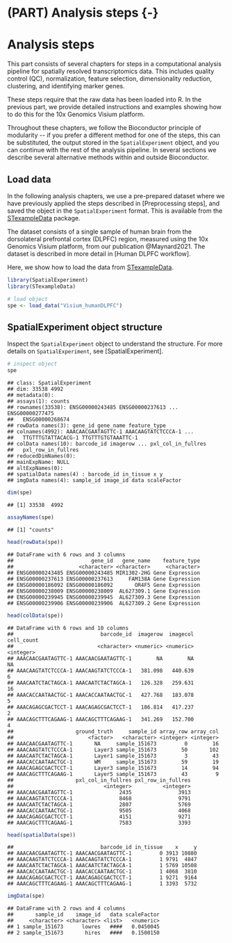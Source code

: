 # (PART) Analysis steps {-}

# Analysis steps

This part consists of several chapters for steps in a computational analysis pipeline for spatially resolved transcriptomics data. This includes quality control (QC), normalization, feature selection, dimensionality reduction, clustering, and identifying marker genes.

These steps require that the raw data has been loaded into R. In the previous part, we provide detailed instructions and examples showing how to do this for the 10x Genomics Visium platform.

Throughout these chapters, we follow the Bioconductor principle of modularity -- if you prefer a different method for one of the steps, this can be substituted, the output stored in the `SpatialExperiment` object, and you can continue with the rest of the analysis pipeline. In several sections we describe several alternative methods within and outside Bioconductor.



## Load data

In the following analysis chapters, we use a pre-prepared dataset where we have previously applied the steps described in [Preprocessing steps], and saved the object in the `SpatialExperiment` format. This is available from the [STexampleData](https://github.com/lmweber/STexampleData) package.

The dataset consists of a single sample of human brain from the dorsolateral prefrontal cortex (DLPFC) region, measured using the 10x Genomics Visium platform, from our publication @Maynard2021. The dataset is described in more detail in [Human DLPFC workflow].

Here, we show how to load the data from [STexampleData](https://github.com/lmweber/STexampleData).


```r
library(SpatialExperiment)
library(STexampleData)

# load object
spe <- load_data("Visium_humanDLPFC")
```



## SpatialExperiment object structure

Inspect the `SpatialExperiment` object to understand the structure. For more details on `SpatialExperiment`, see [SpatialExperiment].


```r
# inspect object
spe
```

```
## class: SpatialExperiment 
## dim: 33538 4992 
## metadata(0):
## assays(1): counts
## rownames(33538): ENSG00000243485 ENSG00000237613 ... ENSG00000277475
##   ENSG00000268674
## rowData names(3): gene_id gene_name feature_type
## colnames(4992): AAACAACGAATAGTTC-1 AAACAAGTATCTCCCA-1 ...
##   TTGTTTGTATTACACG-1 TTGTTTGTGTAAATTC-1
## colData names(10): barcode_id imagerow ... pxl_col_in_fullres
##   pxl_row_in_fullres
## reducedDimNames(0):
## mainExpName: NULL
## altExpNames(0):
## spatialData names(4) : barcode_id in_tissue x y
## imgData names(4): sample_id image_id data scaleFactor
```

```r
dim(spe)
```

```
## [1] 33538  4992
```

```r
assayNames(spe)
```

```
## [1] "counts"
```

```r
head(rowData(spe))
```

```
## DataFrame with 6 rows and 3 columns
##                         gene_id   gene_name    feature_type
##                     <character> <character>     <character>
## ENSG00000243485 ENSG00000243485 MIR1302-2HG Gene Expression
## ENSG00000237613 ENSG00000237613     FAM138A Gene Expression
## ENSG00000186092 ENSG00000186092       OR4F5 Gene Expression
## ENSG00000238009 ENSG00000238009  AL627309.1 Gene Expression
## ENSG00000239945 ENSG00000239945  AL627309.3 Gene Expression
## ENSG00000239906 ENSG00000239906  AL627309.2 Gene Expression
```

```r
head(colData(spe))
```

```
## DataFrame with 6 rows and 10 columns
##                            barcode_id  imagerow  imagecol cell_count
##                           <character> <numeric> <numeric>  <integer>
## AAACAACGAATAGTTC-1 AAACAACGAATAGTTC-1        NA        NA         NA
## AAACAAGTATCTCCCA-1 AAACAAGTATCTCCCA-1   381.098   440.639          6
## AAACAATCTACTAGCA-1 AAACAATCTACTAGCA-1   126.328   259.631         16
## AAACACCAATAACTGC-1 AAACACCAATAACTGC-1   427.768   183.078          5
## AAACAGAGCGACTCCT-1 AAACAGAGCGACTCCT-1   186.814   417.237          2
## AAACAGCTTTCAGAAG-1 AAACAGCTTTCAGAAG-1   341.269   152.700          4
##                    ground_truth     sample_id array_row array_col
##                        <factor>   <character> <integer> <integer>
## AAACAACGAATAGTTC-1       NA     sample_151673         0        16
## AAACAAGTATCTCCCA-1       Layer3 sample_151673        50       102
## AAACAATCTACTAGCA-1       Layer1 sample_151673         3        43
## AAACACCAATAACTGC-1       WM     sample_151673        59        19
## AAACAGAGCGACTCCT-1       Layer3 sample_151673        14        94
## AAACAGCTTTCAGAAG-1       Layer5 sample_151673        43         9
##                    pxl_col_in_fullres pxl_row_in_fullres
##                             <integer>          <integer>
## AAACAACGAATAGTTC-1               2435               3913
## AAACAAGTATCTCCCA-1               8468               9791
## AAACAATCTACTAGCA-1               2807               5769
## AAACACCAATAACTGC-1               9505               4068
## AAACAGAGCGACTCCT-1               4151               9271
## AAACAGCTTTCAGAAG-1               7583               3393
```

```r
head(spatialData(spe))
```

```
##                            barcode_id in_tissue    x     y
## AAACAACGAATAGTTC-1 AAACAACGAATAGTTC-1         0 3913 10880
## AAACAAGTATCTCCCA-1 AAACAAGTATCTCCCA-1         1 9791  4847
## AAACAATCTACTAGCA-1 AAACAATCTACTAGCA-1         1 5769 10508
## AAACACCAATAACTGC-1 AAACACCAATAACTGC-1         1 4068  3810
## AAACAGAGCGACTCCT-1 AAACAGAGCGACTCCT-1         1 9271  9164
## AAACAGCTTTCAGAAG-1 AAACAGCTTTCAGAAG-1         1 3393  5732
```

```r
imgData(spe)
```

```
## DataFrame with 2 rows and 4 columns
##       sample_id    image_id   data scaleFactor
##     <character> <character> <list>   <numeric>
## 1 sample_151673      lowres   ####   0.0450045
## 2 sample_151673       hires   ####   0.1500150
```


